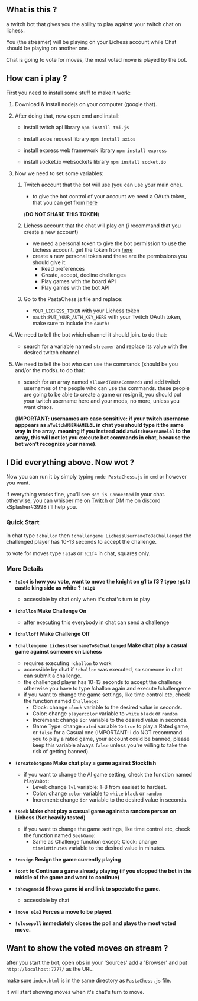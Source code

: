 ## What is this ?
a twitch bot that gives you the ability to play against your twitch chat on lichess.

You (the streamer) will be playing on your Lichess account while Chat should be playing on another one.

Chat is going to vote for moves, the most voted move is played by the bot.

## How can i play ?
First you need to install some stuff to make it work:

1. Download & Install nodejs on your computer (google that).
     

2. After doing that, now open cmd and install:

   - install twitch api library
     ``` npm install tmi.js ```

   - install axios request library
     ``` npm install axios ```
     
   - install express web framework library
     ``` npm install express ```
     
   - install socket.io websockets library
     ``` npm install socket.io ```




3. Now we need to set some variables:
    1. Twitch account that the bot will use (you can use your main one).
       - to give the bot control of your account we need a OAuth token, that you can get from [here](https://twitchapps.com/tmi/) 
       
       (**DO NOT SHARE THIS TOKEN**)

    2. Lichess account that the chat will play on (i recommand that you create a new account)
       - we need a personal token to give the bot permission to use the Lichess account, get the token from [here](https://lichess.org/account/oauth/token)
       - create a new personal token and these are the permissions you should give it:
         - Read preferences
         - Create, accept, decline challenges
         - Play games with the board API
         - Play games with the bot API

    3. Go to the PastaChess.js file and replace:
       - ```YOUR_LICHESS_TOKEN``` with your Lichess token
       - ```oauth:PUT_YOUR_AUTH_KEY_HERE``` with your Twitch OAuth token, make sure to include the ```oauth:```



4. We need to tell the bot which channel it should join. to do that:
   - search for a variable named ```streamer``` and replace its value with the desired twitch channel

5. We need to tell the bot who can use the commands (should be you and/or the mods). to do that:
   - search for an array named ```allowedToUseCommands``` and add twitch usernames of the people who can use the commands. these people are going to be able to create a game or resign it, you should put your twitch username here and your mods, no more, unless you want chaos.
   
   (**IMPORTANT: usernames are case sensitive: if your twitch username apppears as ```aTwitchUSERNAMELOL``` in chat you should type it the same way in the array. meaning if you instead add ```atwitchusernamelol``` to the array, this will not let you execute bot commands in chat, because the bot won't recognize your name).**


## I Did everything above. Now wot ?

Now you can run it by simply typing ```node PastaChess.js``` in ```cmd``` or however you want.

if everything works fine, you'll see ```Bot is Connected``` in your chat. otherwise, you can whisper me on [Twitch](https://www.twitch.tv/xsplasher) or DM me on discord xSplasher#3998 i'll help you.

### Quick Start

in chat type ```!challon``` then ```!challengeme LichessUsernameToBeChallenged``` the challenged player has 10-13 seconds to accept the challenge. 

to vote for moves type ```!a1a8``` or ```!c1f4``` in chat, squares only.


### More Details

- __```!e2e4``` is how you vote, want to move the knight on g1 to f3 ? type ```!g1f3``` castle king side as white ? ```!e1g1```__
  - accessible by chat only when it's chat's turn to play

- __```!challon``` Make Challenge On__
  - after executing this everybody in chat can send a challenge

- __```!challoff``` Make Challenge Off__

- __```!challengeme LichessUsernameToBeChallenged``` Make chat play a casual game against someone on Lichess__
  - requires executing ```!challon``` to work
  - accessible by chat if ```!challon``` was executed, so someone in chat can submit a challenge.
  - the challenged player has 10-13 seconds to accept the challenge otherwise you have to type !challon again and execute !challengeme
  - if you want to change the game settings, like time control etc, check the function named ```Challenge```:
    - Clock: change ```clock``` variable to the desired value in seconds.
    - Color: change ```playercolor``` variable to ```white``` ```black``` or ```random```
    - Increment: change ```icr``` variable to the desired value in seconds.
    - Game Type: change ```rated``` variable to ```true``` to play a Rated game, or ```false``` for a Casual one (IMPORTANT: i do NOT recommand you to play a rated game, your account could be banned, please keep this variable always ```false``` unless you're willing to take the risk of getting banned).

- __```!createbotgame``` Make chat play a game against Stockfish__
  - if you want to change the AI game setting, check the function named ```PlayVsBot```:
    - Level: change ```lvl``` variable: 1-8 from easiest to hardest.
    - Color: change ```color``` variable to ```white``` ```black``` or ```random```
    - Increment: change ```icr``` variable to the desired value in seconds.
    


- __```!seek``` Make chat play a casual game against a random person on Lichess (Not heavily tested)__
  - if you want to change the game settings, like time control etc, check the function named ```SeekGame```:
    - Same as Challenge function except; Clock: change ```timeinMinutes``` variable to the desired value in minutes.
    
- __```!resign``` Resign the game currently playing__
   
- __```!cont``` to Continue a game already playing (if you stopped the bot in the middle of the game and want to continue)__

- __```!showgameid``` Shows game id and link to spectate the game.__
  - accessible by chat
  
- __```!move e1e2``` Forces a move to be played.__

- __```!closepoll``` immediately closes the poll and plays the most voted move.__


## Want to show the voted moves on stream ?

after you start the bot, open obs in your 'Sources' add a 'Browser' and put ``` http://localhost:7777/ ``` as the URL.

make sure ``` index.html ``` is in the same directory as ``` PastaChess.js ``` file.

it will start showing moves when it's chat's turn to move.
